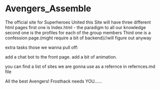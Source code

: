 # Avengers_Assemble
The official site for Superheroes United
this Site will have three different html pages
first one is Index.html - the paradigm to all our knowledge
second one is the profiles for each of the group members
Third one is a confession page.(might require a bit of backend)//will figure out anyway

extra tasks those we wanna pull off: 

add a chat bot to the front page.
add a bit of animation.

you can find a list of sites we are gonna use as a refernce in refernces.md file

All the best Avengers!
Frosthack needs YOU......
